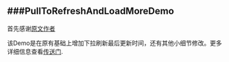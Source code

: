###PullToRefreshAndLoadMoreDemo
---------------------------------
首先感谢[原文作者](https://github.com/jingchenUSTC)  

该Demo是在原有基础上增加下拉刷新最后更新时间，还有其他小细节修改。更多详细信息查看[传送门](http://blog.csdn.net/zhongkejingwang/article/details/38868463).
		 
